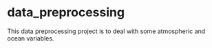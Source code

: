# data_preprocessing
This data preprocessing project is to deal with some atmospheric and ocean variables.
